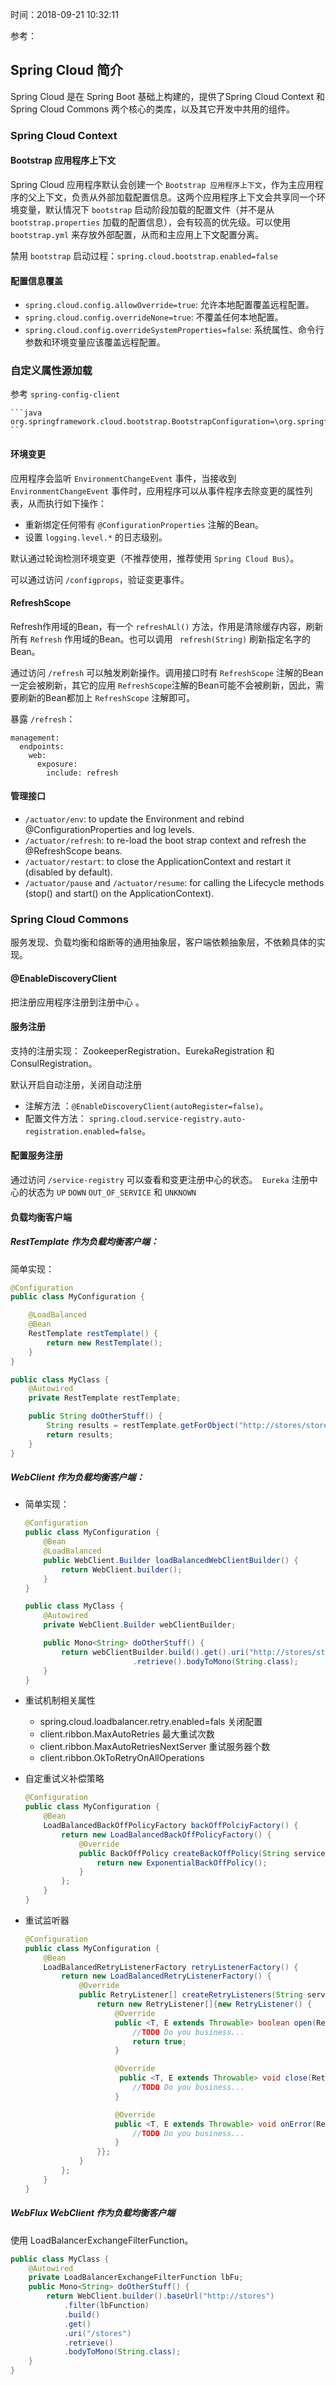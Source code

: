 时间：2018-09-21 10:32:11 

参考：

## Spring Cloud  简介

Spring Cloud 是在 Spring Boot 基础上构建的，提供了Spring Cloud Context 和 Spring Cloud Commons  两个核心的类库，以及其它开发中共用的组件。 

### Spring Cloud Context 

#### Bootstrap 应用程序上下文

Spring Cloud 应用程序默认会创建一个 `Bootstrap 应用程序上下文`，作为主应用程序的父上下文，负责从外部加载配置信息。这两个应用程序上下文会共享同一个环境变量，默认情况下 `bootstrap` 启动阶段加载的配置文件（并不是从 `bootstrap.properties` 加载的配置信息），会有较高的优先级。可以使用 `bootstrap.yml` 来存放外部配置，从而和主应用上下文配置分离。

禁用 `bootstrap` 启动过程：`spring.cloud.bootstrap.enabled=false`

#### 配置信息覆盖

* `spring.cloud.config.allowOverride=true`: 允许本地配置覆盖远程配置。
* `spring.cloud.config.overrideNone=true`: 不覆盖任何本地配置。
* `spring.cloud.config.overrideSystemProperties=false`: 系统属性、命令行参数和环境变量应该覆盖远程配置。

### 自定义属性源加载

参考 `spring-config-client`

    ```java
    org.springframework.cloud.bootstrap.BootstrapConfiguration=\org.springframework.cloud.config.client.ConfigServiceBootstrapConfiguration,\org.springframework.cloud.config.client.DiscoveryClientConfigServiceBootstrapConfiguration
    ```

#### 环境变更 

应用程序会监听 `EnvironmentChangeEvent` 事件，当接收到 `EnvironmentChangeEvent` 事件时，应用程序可以从事件程序去除变更的属性列表，从而执行如下操作：

* 重新绑定任何带有 `@ConfigurationProperties` 注解的Bean。
* 设置 `logging.level.*` 的日志级别。

默认通过轮询检测环境变更（不推荐使用，推荐使用 `Spring Cloud Bus`）。 

可以通过访问 `/configprops`，验证变更事件。

#### RefreshScope

Refresh作用域的Bean，有一个 `refreshALl()` 方法，作用是清除缓存内容，刷新所有 `Refresh` 作用域的Bean。也可以调用 ` refresh(String)` 刷新指定名字的Bean。

通过访问 `/refresh` 可以触发刷新操作。调用接口时有 `RefreshScope` 注解的Bean一定会被刷新，其它的应用 `RefreshScope`注解的Bean可能不会被刷新，因此，需要刷新的Bean都加上 `RefreshScope` 注解即可。

暴露 `/refresh`： 

```
management:
  endpoints:
    web:
      exposure:
        include: refresh 
```

#### 管理接口

* `/actuator/env`: to update the Environment and rebind @ConfigurationProperties and log levels.
* `/actuator/refresh`: to re-load the boot strap context and refresh the @RefreshScope beans.
* `/actuator/restart`: to close the ApplicationContext and restart it (disabled by default).
* `/actuator/pause` and `/actuator/resume`: for calling the Lifecycle methods (stop() and start() on the ApplicationContext).

### Spring Cloud Commons 

服务发现、负载均衡和熔断等的通用抽象层，客户端依赖抽象层，不依赖具体的实现。

#### @EnableDiscoveryClient 

把注册应用程序注册到注册中心 。

#### 服务注册

支持的注册实现： ZookeeperRegistration、EurekaRegistration 和 ConsulRegistration。

默认开启自动注册，关闭自动注册 

* 注解方法 ：`@EnableDiscoveryClient(autoRegister=false)`。
* 配置文件方法： `spring.cloud.service-registry.auto-registration.enabled=false`。 

#### 配置服务注册 

通过访问 `/service-registry` 可以查看和变更注册中心的状态。` Eureka` 注册中心的状态为 `UP` `DOWN` `OUT_OF_SERVICE` 和 `UNKNOWN`

#### 负载均衡客户端 

##### RestTemplate 作为负载均衡客户端：

简单实现： 

```java
@Configuration
public class MyConfiguration {

    @LoadBalanced
    @Bean
    RestTemplate restTemplate() {
        return new RestTemplate();
    }
}

public class MyClass {
    @Autowired
    private RestTemplate restTemplate;

    public String doOtherStuff() {
        String results = restTemplate.getForObject("http://stores/stores", String.class);
        return results;
    }
}
```

##### WebClient 作为负载均衡客户端：


* 简单实现： 

    ```java
    @Configuration
    public class MyConfiguration {    
    	@Bean
    	@LoadBalanced
    	public WebClient.Builder loadBalancedWebClientBuilder() {
    		return WebClient.builder();
    	}
    }
    
    public class MyClass {
        @Autowired
        private WebClient.Builder webClientBuilder;
    
        public Mono<String> doOtherStuff() {
            return webClientBuilder.build().get().uri("http://stores/stores")
            				.retrieve().bodyToMono(String.class);
        }
    }
    ```

* 重试机制相关属性  

	* spring.cloud.loadbalancer.retry.enabled=fals  关闭配置
	* client.ribbon.MaxAutoRetries    最大重试次数
	* client.ribbon.MaxAutoRetriesNextServer  重试服务器个数
	* client.ribbon.OkToRetryOnAllOperations 	
	
* 自定重试义补偿策略 

    ```java
    @Configuration
    public class MyConfiguration {
        @Bean
        LoadBalancedBackOffPolicyFactory backOffPolciyFactory() {
            return new LoadBalancedBackOffPolicyFactory() {
                @Override
                public BackOffPolicy createBackOffPolicy(String service) {
                    return new ExponentialBackOffPolicy();
                }
            };
        }
    }
    ```
	
* 重试监听器  
	
    ```java
    @Configuration
    public class MyConfiguration {
        @Bean
        LoadBalancedRetryListenerFactory retryListenerFactory() {
            return new LoadBalancedRetryListenerFactory() {
                @Override
                public RetryListener[] createRetryListeners(String service) {
                    return new RetryListener[]{new RetryListener() {
                        @Override
                        public <T, E extends Throwable> boolean open(RetryContext context, RetryCallback<T, E> callback) {
                            //TODO Do you business...
                            return true;
                        }
    
                        @Override
                         public <T, E extends Throwable> void close(RetryContext context, RetryCallback<T, E> callback, Throwable throwable) {
                            //TODO Do you business...
                        }
    
                        @Override
                        public <T, E extends Throwable> void onError(RetryContext context, RetryCallback<T, E> callback, Throwable throwable) {
                            //TODO Do you business...
                        }
                    }};
                }
            };
        }
    }
    ```
	
##### WebFlux WebClient 作为负载均衡客户端 

使用 LoadBalancerExchangeFilterFunction。

```java
public class MyClass {
    @Autowired
    private LoadBalancerExchangeFilterFunction lbFu;
    public Mono<String> doOtherStuff() {
        return WebClient.builder().baseUrl("http://stores")
            .filter(lbFunction)
            .build()
            .get()
            .uri("/stores")
            .retrieve()
            .bodyToMono(String.class);
    }
}
```